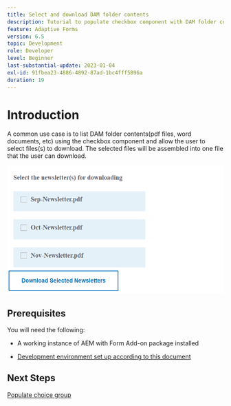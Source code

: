```yaml
---
title: Select and download DAM folder contents
description: Tutorial to populate checkbox component with DAM folder content and allow the user to download selected content.
feature: Adaptive Forms
version: 6.5
topic: Development
role: Developer
level: Beginner
last-substantial-update: 2023-01-04
exl-id: 91fbea23-4886-4892-87ad-1bc4fff5896a
duration: 19
---
```

# Introduction

A common use case is to list DAM folder contents(pdf files, word documents, etc) using the checkbox component and allow the user to select files(s) to download. The selected files will be assembled into one file that the user can download.

![use-case](assets/newsletters-download1.png)

## Prerequisites

You will need the following:

* A working instance of AEM with Form Add-on package installed

* [Development environment set up according to this document](https://experienceleague.adobe.com/docs/experience-manager-learn/forms/creating-your-first-osgi-bundle/create-your-first-osgi-bundle.html)

## Next Steps

[Populate choice group](./populating-choice-group-with-dam-folder-content.md)
